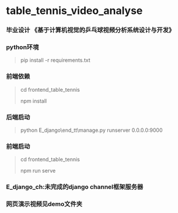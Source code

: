 # table_tennis_video_analyse
### 毕业设计  《基于计算机视觉的乒乓球视频分析系统设计与开发》

### python环境
> pip install -r requirements.txt

### 前端依赖
> cd frontend_table_tennis
>
> npm install

### 后端启动
> python E_django\end_tt\manage.py runserver 0.0.0.0:9000

### 前端启动
> cd frontend_table_tennis
>
> npm run serve

### E_django_ch:未完成的django channel框架服务器

### 网页演示视频见demo文件夹
